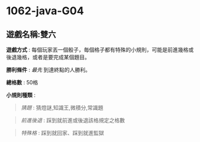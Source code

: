# 1062-java-G04

## 遊戲名稱:雙六
 
**遊戲方式**  : 每個玩家丟一個骰子，毎個格子都有特殊的小規則，可能是前進幾格或後退幾格，或者是要完成某個題目。  

**勝利條件**  : _最先_ 到達終點的人勝利。  

**總格數**    : 50格  

**小規則種類** :  

   >*猜題*      : 猜燈謎,知識王,微積分,常識題  
  
   >*前進後退*  : 踩到就前進或後退該格規定之格數  
  
   >*特殊格*    : 踩到就回家、踩到就進監獄  
  


